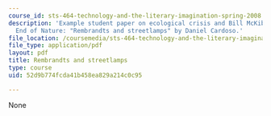 ```yaml
---
course_id: sts-464-technology-and-the-literary-imagination-spring-2008
description: 'Example student paper on ecological crisis and Bill McKibben''s The
  End of Nature: "Rembrandts and streetlamps" by Daniel Cardoso.'
file_location: /coursemedia/sts-464-technology-and-the-literary-imagination-spring-2008/52d9b774fcda41b458ea829a214c0c95_dcardoso_wk11.pdf
file_type: application/pdf
layout: pdf
title: Rembrandts and streetlamps
type: course
uid: 52d9b774fcda41b458ea829a214c0c95

---
```

None